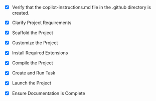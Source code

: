 <!-- Use this file to provide workspace-specific custom instructions to Copilot. For more details, visit https://code.visualstudio.com/docs/copilot/copilot-customization#_use-a-githubcopilotinstructionsmd-file -->

-   [x] Verify that the copilot-instructions.md file in the .github directory is created.

-   [x] Clarify Project Requirements

-   [x] Scaffold the Project

-   [x] Customize the Project

-   [x] Install Required Extensions

-   [x] Compile the Project

-   [x] Create and Run Task

-   [x] Launch the Project

-   [x] Ensure Documentation is Complete
